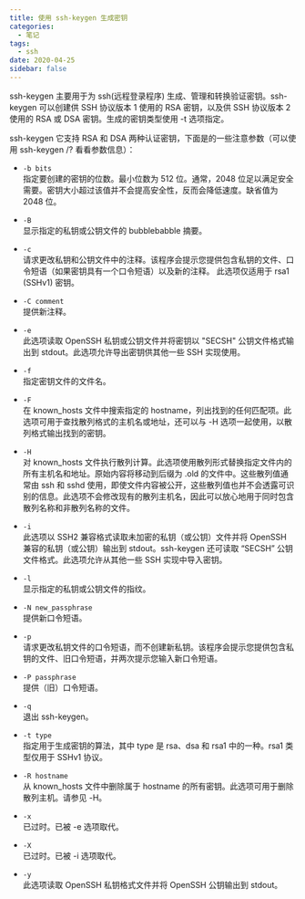 ```yaml
---
title: 使用 ssh-keygen 生成密钥
categories:
  - 笔记
tags:
  - ssh
date: 2020-04-25
sidebar: false
---
```


ssh-keygen 主要用于为 ssh(远程登录程序) 生成、管理和转换验证密钥。ssh-keygen 可以创建供 SSH 协议版本 1 使用的 RSA 密钥，以及供 SSH 协议版本 2 使用的 RSA 或 DSA 密钥。生成的密钥类型使用 -t 选项指定。

<!--more-->

ssh-keygen 它支持 RSA 和 DSA 两种认证密钥，下面是的一些注意参数（可以使用 ssh-keygen /? 看看参数信息）：

- `-b bits`  
  指定要创建的密钥的位数。最小位数为 512 位。通常，2048 位足以满足安全需要。密钥大小超过该值并不会提高安全性，反而会降低速度。缺省值为 2048 位。

- `-B`  
  显示指定的私钥或公钥文件的 bubblebabble 摘要。

- `-c`  
  请求更改私钥和公钥文件中的注释。该程序会提示您提供包含私钥的文件、口令短语（如果密钥具有一个口令短语）以及新的注释。
  此选项仅适用于 rsa1 (SSHv1) 密钥。

- `-C comment`  
  提供新注释。

- `-e`  
  此选项读取 OpenSSH 私钥或公钥文件并将密钥以 "SECSH" 公钥文件格式输出到 stdout。此选项允许导出密钥供其他一些 SSH 实现使用。

- `-f`  
  指定密钥文件的文件名。

- `-F`  
  在 known_hosts 文件中搜索指定的 hostname，列出找到的任何匹配项。此选项可用于查找散列格式的主机名或地址，还可以与 -H 选项一起使用，以散列格式输出找到的密钥。

- `-H`  
  对 known_hosts 文件执行散列计算。此选项使用散列形式替换指定文件内的所有主机名和地址。原始内容将移动到后缀为 .old 的文件中。这些散列值通常由 ssh 和 sshd 使用，即使文件内容被公开，这些散列值也并不会透露可识别的信息。此选项不会修改现有的散列主机名，因此可以放心地用于同时包含散列名称和非散列名称的文件。

- `-i`  
  此选项以 SSH2 兼容格式读取未加密的私钥（或公钥）文件并将 OpenSSH 兼容的私钥（或公钥）输出到 stdout。ssh-keygen 还可读取 “SECSH” 公钥文件格式。此选项允许从其他一些 SSH 实现中导入密钥。

- `-l`  
  显示指定的私钥或公钥文件的指纹。

- `-N new_passphrase`  
  提供新口令短语。

- `-p`  
  请求更改私钥文件的口令短语，而不创建新私钥。该程序会提示您提供包含私钥的文件、旧口令短语，并两次提示您输入新口令短语。

- `-P passphrase`  
  提供（旧）口令短语。

- `-q`  
  退出 ssh-keygen。

- `-t type`  
  指定用于生成密钥的算法，其中 type 是 rsa、dsa 和 rsa1 中的一种。rsa1 类型仅用于 SSHv1 协议。

- `-R hostname`  
  从 known_hosts 文件中删除属于 hostname 的所有密钥。此选项可用于删除散列主机。请参见 -H。

- `-x`  
  已过时。已被 -e 选项取代。

- `-X`  
  已过时。已被 -i 选项取代。

- `-y`  
  此选项读取 OpenSSH 私钥格式文件并将 OpenSSH 公钥输出到 stdout。
